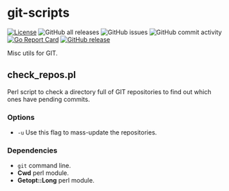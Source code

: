 # git-scripts

[![License](https://img.shields.io/badge/License-Apache_2.0-blue.svg)](https://opensource.org/licenses/Apache-2.0)
![GitHub all releases](https://img.shields.io/github/downloads/rgglez/git-scripts/total)
![GitHub issues](https://img.shields.io/github/issues/rgglez/git-scripts)
![GitHub commit activity](https://img.shields.io/github/commit-activity/y/rgglez/git-scripts)
[![Go Report Card](https://goreportcard.com/badge/github.com/rgglez/git-scripts)](https://goreportcard.com/report/github.com/rgglez/git-scripts)
[![GitHub release](https://img.shields.io/github/release/rgglez/git-scripts.svg)](https://github.com/rgglez/git-scripts/releases/)

Misc utils for GIT.

## check_repos.pl

Perl script to check a directory full of GIT repositories to find out which ones have pending commits.

### Options

* ```-u``` Use this flag to mass-update the repositories.

### Dependencies

* ```git``` command line.
* **Cwd** perl module.
* **Getopt::Long** perl module.

